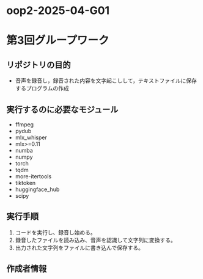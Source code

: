 # oop2-2025-04-G01
# 第3回グループワーク
## リポジトリの目的
- 音声を録音し，録音された内容を文字起こしして，テキストファイルに保存するプログラムの作成

## 実行するのに必要なモジュール
- ffmpeg
- pydub
- mlx_whisper
- mlx>=0.11
- numba
- numpy
- torch
- tqdm
- more-itertools
- tiktoken
- huggingface_hub
- scipy

## 実行手順
1. コードを実行し、録音し始める。
2. 録音したファイルを読み込み、音声を認識して文字列に変換する。
3. 出力された文字列をファイルに書き込んで保存する。

## 作成者情報
